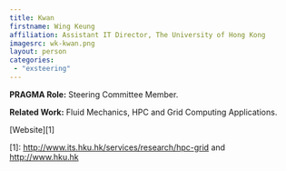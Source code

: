 ```yaml
---
title: Kwan
firstname: Wing Keung
affiliation: Assistant IT Director, The University of Hong Kong
imagesrc: wk-kwan.png
layout: person
categories:
 - "exsteering"
---
```


**PRAGMA Role:** Steering Committee Member.


**Related Work:** Fluid Mechanics, HPC and Grid Computing Applications.

[Website][1]

[1]: http://www.its.hku.hk/services/research/hpc-grid and http://www.hku.hk
